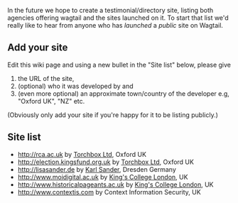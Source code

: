 In the future we hope to create a testimonial/directory site, listing both agencies offering wagtail and the sites launched on it. To start that list we'd really like to hear from anyone who has *launched* a *public* site on Wagtail.

## Add your site

Edit this wiki page and using a new bullet in the "Site list" below, please give

1. the URL of the site, 
2. (optional) who it was developed by and 
3. (even more optional) an approximate town/country of the developer e.g, "Oxford UK", "NZ" etc.

(Obviously only add your site if you're happy for it to be listing publicly.)

## Site list

* http://rca.ac.uk by [Torchbox Ltd](http://torchbox.com), Oxford UK
* http://election.kingsfund.org.uk by [Torchbox Ltd](http://torchbox.com), Oxford UK
* http://lisasander.de by [Karl Sander](http://kall.ws), Dresden Germany
* http://www.moidigital.ac.uk by [King's College London](http://www.kcl.ac.uk/), UK
* http://www.historicalpageants.ac.uk by [King's College London](http://www.kcl.ac.uk/), UK
* http://www.contextis.com by Context Information Security, UK
